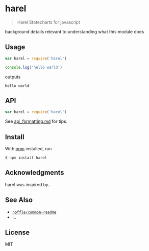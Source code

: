 # harel

> Harel Statecharts for javascript

background details relevant to understanding what this module does

## Usage

```js
var harel = require('harel')

console.log('hello warld')
```

outputs

```
hello warld
```

## API

```js
var harel = require('harel')
```

See [api_formatting.md](api_formatting.md) for tips.

## Install

With [npm](https://npmjs.org/) installed, run

```
$ npm install harel
```

## Acknowledgments

harel was inspired by..

## See Also

- [`noffle/common-readme`](https://github.com/noffle/common-readme)
- ...

## License

MIT


